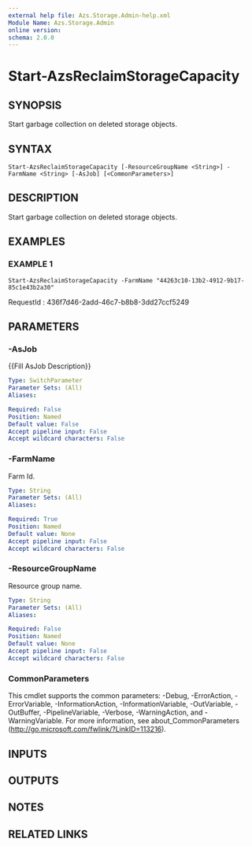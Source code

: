 ```yaml
---
external help file: Azs.Storage.Admin-help.xml
Module Name: Azs.Storage.Admin
online version:
schema: 2.0.0
---
```


# Start-AzsReclaimStorageCapacity

## SYNOPSIS
Start garbage collection on deleted storage objects.

## SYNTAX

```
Start-AzsReclaimStorageCapacity [-ResourceGroupName <String>] -FarmName <String> [-AsJob] [<CommonParameters>]
```

## DESCRIPTION
Start garbage collection on deleted storage objects.

## EXAMPLES

### EXAMPLE 1
```
Start-AzsReclaimStorageCapacity -FarmName "44263c10-13b2-4912-9b17-85c1e43b2a30"
```

RequestId : 436f7d46-2add-46c7-b8b8-3dd27ccf5249

## PARAMETERS

### -AsJob
{{Fill AsJob Description}}

```yaml
Type: SwitchParameter
Parameter Sets: (All)
Aliases:

Required: False
Position: Named
Default value: False
Accept pipeline input: False
Accept wildcard characters: False
```

### -FarmName
Farm Id.

```yaml
Type: String
Parameter Sets: (All)
Aliases:

Required: True
Position: Named
Default value: None
Accept pipeline input: False
Accept wildcard characters: False
```

### -ResourceGroupName
Resource group name.

```yaml
Type: String
Parameter Sets: (All)
Aliases:

Required: False
Position: Named
Default value: None
Accept pipeline input: False
Accept wildcard characters: False
```

### CommonParameters
This cmdlet supports the common parameters: -Debug, -ErrorAction, -ErrorVariable, -InformationAction, -InformationVariable, -OutVariable, -OutBuffer, -PipelineVariable, -Verbose, -WarningAction, and -WarningVariable.
For more information, see about_CommonParameters (http://go.microsoft.com/fwlink/?LinkID=113216).

## INPUTS

## OUTPUTS

## NOTES

## RELATED LINKS
